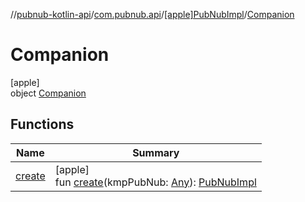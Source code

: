 //[pubnub-kotlin-api](../../../../index.md)/[com.pubnub.api](../../index.md)/[[apple]PubNubImpl](../index.md)/[Companion](index.md)

# Companion

[apple]\
object [Companion](index.md)

## Functions

| Name | Summary |
|---|---|
| [create](create.md) | [apple]<br>fun [create](create.md)(kmpPubNub: [Any](https://kotlinlang.org/api/latest/jvm/stdlib/kotlin/-any/index.html)): [PubNubImpl](../index.md) |
